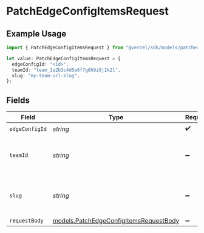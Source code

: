 # PatchEdgeConfigItemsRequest

## Example Usage

```typescript
import { PatchEdgeConfigItemsRequest } from "@vercel/sdk/models/patchedgeconfigitemsop.js";

let value: PatchEdgeConfigItemsRequest = {
  edgeConfigId: "<id>",
  teamId: "team_1a2b3c4d5e6f7g8h9i0j1k2l",
  slug: "my-team-url-slug",
};
```

## Fields

| Field                                                                                  | Type                                                                                   | Required                                                                               | Description                                                                            | Example                                                                                |
| -------------------------------------------------------------------------------------- | -------------------------------------------------------------------------------------- | -------------------------------------------------------------------------------------- | -------------------------------------------------------------------------------------- | -------------------------------------------------------------------------------------- |
| `edgeConfigId`                                                                         | *string*                                                                               | :heavy_check_mark:                                                                     | N/A                                                                                    |                                                                                        |
| `teamId`                                                                               | *string*                                                                               | :heavy_minus_sign:                                                                     | The Team identifier to perform the request on behalf of.                               | team_1a2b3c4d5e6f7g8h9i0j1k2l                                                          |
| `slug`                                                                                 | *string*                                                                               | :heavy_minus_sign:                                                                     | The Team slug to perform the request on behalf of.                                     | my-team-url-slug                                                                       |
| `requestBody`                                                                          | [models.PatchEdgeConfigItemsRequestBody](../models/patchedgeconfigitemsrequestbody.md) | :heavy_minus_sign:                                                                     | N/A                                                                                    |                                                                                        |